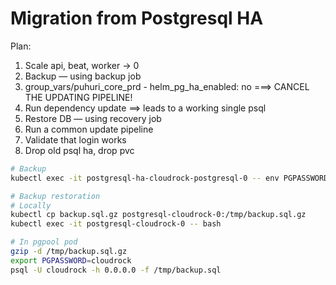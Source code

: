 # Migration from Postgresql HA

Plan:

1. Scale api, beat, worker -> 0
1. Backup — using backup job
1. group_vars/puhuri_core_prd - helm_pg_ha_enabled: no ===> CANCEL THE UPDATING PIPELINE!
1. Run dependency update ==> leads to a working single psql
1. Restore DB — using recovery job
1. Run a common update pipeline
1. Validate that login works
1. Drop old psql ha, drop pvc

```bash
# Backup
kubectl exec -it postgresql-ha-cloudrock-postgresql-0 -- env PGPASSWORD=cloudrock pg_dump -h 0.0.0.0 -U cloudrock cloudrock | gzip -9 > backup.sql.gz

# Backup restoration
# Locally
kubectl cp backup.sql.gz postgresql-cloudrock-0:/tmp/backup.sql.gz
kubectl exec -it postgresql-cloudrock-0 -- bash

# In pgpool pod
gzip -d /tmp/backup.sql.gz
export PGPASSWORD=cloudrock
psql -U cloudrock -h 0.0.0.0 -f /tmp/backup.sql
```
